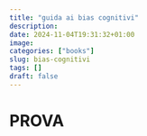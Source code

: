 ```yaml
---
title: "guida ai bias cognitivi"
description: 
date: 2024-11-04T19:31:32+01:00
image: 
categories: ["books"]
slug: bias-cognitivi
tags: []
draft: false
---
```


# PROVA